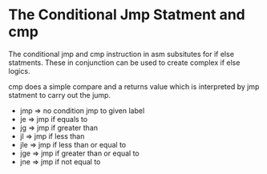 # The Conditional Jmp Statment and cmp

The conditional jmp and cmp instruction in asm subsitutes for if else statments. These in conjunction can be used to create complex if else logics.


cmp does a simple compare and a returns value which is interpreted by jmp statment to carry out the jump.

+ jmp => no condition jmp to given label
+ je => jmp if equals to
+ jg => jmp if greater than
+ jl => jmp if less than
+ jle => jmp if less than or equal to
+ jge => jmp if greater than or equal to 
+ jne => jmp if not equal to
